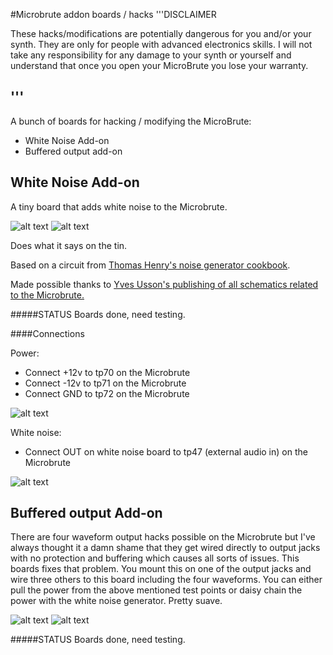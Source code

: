 #Microbrute addon boards / hacks
'''DISCLAIMER

These hacks/modifications are potentially dangerous for you and/or your synth. They are only for people with advanced electronics skills. I will not take any responsibility for any damage to your synth or yourself and understand that once you open your MicroBrute you lose your warranty.

'''
---

A bunch of boards for hacking / modifying the MicroBrute:
* White Noise Add-on
* Buffered output add-on

## White Noise Add-on
A tiny board that adds white noise to the Microbrute. 

![alt text](https://github.com/gilberte666/MicroBrute-White-Noise-Add-on/blob/master/board%20rev1%20back.jpg?raw=true "Back of board rev 1")
![alt text](https://github.com/gilberte666/MicroBrute-White-Noise-Add-on/blob/master/board%20rev1%20front.jpg?raw=true "Front of board rev 1")

Does what it says on the tin.

Based on a circuit from [Thomas Henry's noise generator cookbook](http://www.magsmoke.com/thomas_henry_books.asp).

Made possible thanks to [Yves Usson's publishing of all schematics related to the Microbrute.](http://hackabrute.yusynth.net/index_en.php)

#####STATUS
Boards done, need testing. 

####Connections

Power:
* Connect +12v to tp70 on the Microbrute
* Connect -12v to tp71 on the Microbrute
* Connect GND to tp72 on the Microbrute

![alt text](https://github.com/gilberte666/MicroBrute-White-Noise-Add-on/blob/master/powerconnections.jpg?raw=true "power connections")

White noise:
* Connect OUT on white noise board to tp47 (external audio in) on the Microbrute

![alt text](https://github.com/gilberte666/MicroBrute-White-Noise-Add-on/blob/master/tp47.jpg?raw=true "power connections")
 
 
## Buffered output Add-on
There are four waveform output hacks possible on the Microbrute but I've always thought it a damn shame that they get wired directly to output jacks with no protection and buffering which causes all sorts of issues. This boards fixes that problem. You mount this on one of the output jacks and wire three others to this board including the four waveforms. You can either pull the power from the above mentioned test points or daisy chain the power with the white noise generator. Pretty suave. 

![alt text](https://github.com/gilberte666/MicroBrute-White-Noise-Add-on/blob/master/outputrev1.jpg?raw=true "Back of board rev 1")
![alt text](https://github.com/gilberte666/MicroBrute-White-Noise-Add-on/blob/master/outputrev1-2.jpg?raw=true "Front of board rev 1")

#####STATUS
Boards done, need testing. 